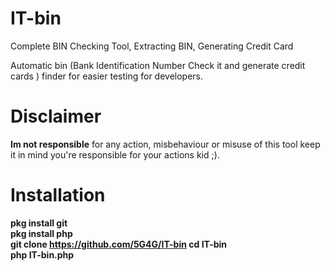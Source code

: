 # IT-bin
Complete BIN Checking Tool, Extracting BIN, Generating Credit Card

Automatic bin (Bank Identification Number Check it and generate credit cards  ) finder for easier testing for developers.

# Disclaimer
<b>Im not responsible</b> for any action, misbehaviour or misuse of this tool keep it in mind you're responsible for your actions kid ;).

# Installation <b>
pkg install git <br>
pkg install php <br>
git clone https://github.com/5G4G/IT-bin
cd IT-bin <br>
php IT-bin.php

